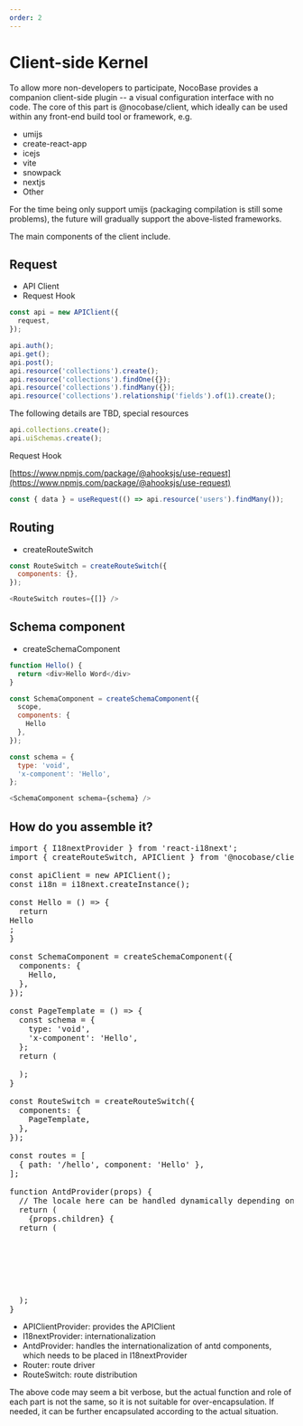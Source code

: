 ```yaml
---
order: 2
---
```


# Client-side Kernel

To allow more non-developers to participate, NocoBase provides a companion client-side plugin -- a visual configuration interface with no code. The core of this part is @nocobase/client, which ideally can be used within any front-end build tool or framework, e.g.

- umijs
- create-react-app
- icejs
- vite
- snowpack
- nextjs
- Other

For the time being only support umijs (packaging compilation is still some problems), the future will gradually support the above-listed frameworks.

The main components of the client include.

## Request

- API Client
- Request Hook

```ts
const api = new APIClient({
  request,
});

api.auth();
api.get();
api.post();
api.resource('collections').create();
api.resource('collections').findOne({});
api.resource('collections').findMany({});
api.resource('collections').relationship('fields').of(1).create();
```

The following details are TBD, special resources

```js
api.collections.create();
api.uiSchemas.create();
```

Request Hook

[https://www.npmjs.com/package/@ahooksjs/use-request](https://www.npmjs.com/package/@ahooksjs/use-request)

```js
const { data } = useRequest(() => api.resource('users').findMany());
```

## Routing

- createRouteSwitch

```js
const RouteSwitch = createRouteSwitch({
  components: {},
});

<RouteSwitch routes={[]} />
```

## Schema component

- createSchemaComponent

```js
function Hello() {
  return <div>Hello Word</div>
}

const SchemaComponent = createSchemaComponent({
  scope,
  components: {
    Hello
  },
});

const schema = {
  type: 'void',
  'x-component': 'Hello',
};

<SchemaComponent schema={schema} />
```

## How do you assemble it?

<pre lang="tsx">
import { I18nextProvider } from 'react-i18next';
import { createRouteSwitch, APIClient } from '@nocobase/client';

const apiClient = new APIClient();
const i18n = i18next.createInstance();

const Hello = () => {
  return <div>Hello</div>;
}

const SchemaComponent = createSchemaComponent({
  components: {
    Hello,
  },
});

const PageTemplate = () => {
  const schema = {
    type: 'void',
    'x-component': 'Hello',
  };
  return (
    <SchemaComponent schema={schema}/>
  );
}

const RouteSwitch = createRouteSwitch({
  components: {
    PageTemplate,
  },
});

const routes = [
  { path: '/hello', component: 'Hello' },
];

function AntdProvider(props) {
  // The locale here can be handled dynamically depending on the i18next
  return (
    <ConfigProvider locale={locale}>{props.children}</ConfigProvider
  );
}

const App = () => {
  return (
    <APIClientProvider client={apiClient}>
      <I18nextProvider i18n={i18n}>
        <AntdProvider
          <Router
            <RouteSwitch routes=[routes]/>
          </Router>
        </AntdProvider>
      </I18nextProvider>
    </APIClientProvider>
  );
}
</pre>

- APIClientProvider: provides the APIClient
- I18nextProvider: internationalization
- AntdProvider: handles the internationalization of antd components, which needs to be placed in I18nextProvider
- Router: route driver
- RouteSwitch: route distribution

The above code may seem a bit verbose, but the actual function and role of each part is not the same, so it is not suitable for over-encapsulation. If needed, it can be further encapsulated according to the actual situation.